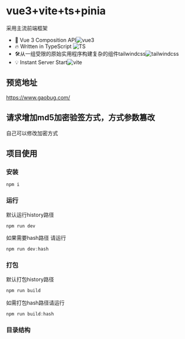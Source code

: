 # vue3+vite+ts+pinia
采用主流前端框架
- 💪 Vue 3 Composition API![vue3](https://img.shields.io/badge/vue-3-brightgreen)
- 🔥 Written in TypeScript ![TS](https://img.shields.io/badge/TS-4-brightgreen)
- 🛠️从一组受限的原始实用程序构建复杂的组件tailwindcss![tailwindcss](https://img.shields.io/badge/tailwindcss-2-green)
- 💡 Instant Server Start![vite](https://img.shields.io/badge/vite-2-blue)

## 预览地址
https://www.gaobug.com/

## 请求增加md5加密验签方式，方式参数篡改

自己可以修改加密方式

## 项目使用

### 安装

```node
npm i
```

### 运行

默认运行history路径

```node
npm run dev
```

如果需要hash路径 请运行

```js
npm run dev:hash
```

### 打包

默认打包history路径

```js
npm run build 
```

如需打包hash路径请运行

```js
npm run build:hash
```

###  目录结构

